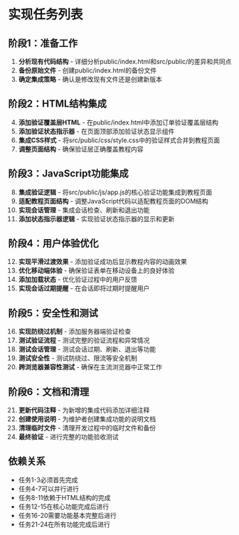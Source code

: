 # 实现任务列表

## 阶段1：准备工作
1. **分析现有代码结构** - 详细分析public/index.html和src/public/的差异和共同点
2. **备份原始文件** - 创建public/index.html的备份文件
3. **确定集成策略** - 确认是修改现有文件还是创建新版本

## 阶段2：HTML结构集成
4. **添加验证覆盖层HTML** - 在public/index.html中添加订单验证覆盖层结构
5. **添加验证状态指示器** - 在页面顶部添加验证状态显示组件
6. **集成CSS样式** - 将src/public/css/style.css中的验证样式合并到教程页面
7. **调整页面结构** - 确保验证层正确覆盖教程内容

## 阶段3：JavaScript功能集成
8. **集成验证逻辑** - 将src/public/js/app.js的核心验证功能集成到教程页面
9. **适配教程页面结构** - 调整JavaScript代码以适配教程页面的DOM结构
10. **实现会话管理** - 集成会话检查、刷新和退出功能
11. **添加状态指示器逻辑** - 实现验证状态指示器的显示和更新

## 阶段4：用户体验优化
12. **实现平滑过渡效果** - 添加验证成功后显示教程内容的动画效果
13. **优化移动端体验** - 确保验证表单在移动设备上的良好体验
14. **添加加载状态** - 优化验证过程中的用户反馈
15. **实现会话过期提醒** - 在会话即将过期时提醒用户

## 阶段5：安全性和测试
16. **实现防绕过机制** - 添加服务器端验证检查
17. **测试验证流程** - 测试完整的验证流程和异常情况
18. **测试会话管理** - 测试会话过期、刷新、退出等功能
19. **测试安全性** - 测试防绕过、限流等安全机制
20. **跨浏览器兼容性测试** - 确保在主流浏览器中正常工作

## 阶段6：文档和清理
21. **更新代码注释** - 为新增的集成代码添加详细注释
22. **创建使用说明** - 为维护者创建集成功能的说明文档
23. **清理临时文件** - 清理开发过程中的临时文件和备份
24. **最终验证** - 进行完整的功能验收测试

## 依赖关系
- 任务1-3必须首先完成
- 任务4-7可以并行进行
- 任务8-11依赖于HTML结构的完成
- 任务12-15在核心功能完成后进行
- 任务16-20需要功能基本完整后进行
- 任务21-24在所有功能完成后进行